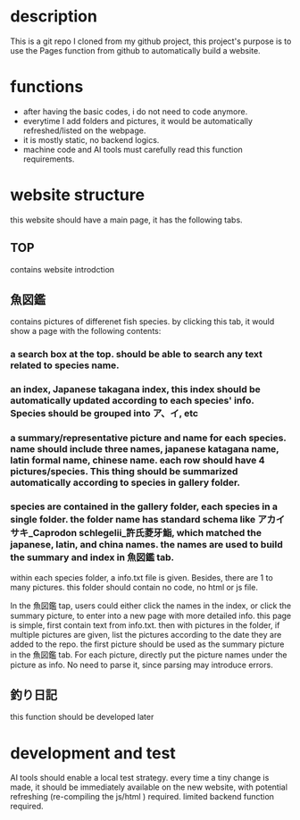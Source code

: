# description
This is a git repo I cloned from my github project, this project's purpose is to use the Pages function from github to automatically build a website.

# functions
- after having the basic codes, i do not need to code anymore.
- everytime I add folders and pictures, it would be automatically refreshed/listed on the webpage.
- it is mostly static, no backend logics.
- machine code and AI tools must carefully read this function requirements.

# website structure
this website should have a main page, it has the following tabs.
## TOP
contains website introdction
## 魚図鑑
contains pictures of differenet fish species. by clicking this tab, it would show a page with the following contents:
### a search box at the top. should be able to search any text related to species name.
### an index, Japanese takagana index, this index should be automatically updated according to each species' info. Species should be grouped into ア、イ, etc
### a summary/representative picture and name for each species. name should include three names, japanese katagana name, latin formal name, chinese name. each row should have 4 pictures/species. This thing should be summarized automatically according to species in gallery folder.


### species are contained in the gallery folder, each species in a single folder. the folder name has standard schema like アカイサキ_Caprodon schlegelii_許氏菱牙鮨, which matched the japanese, latin, and china names. the names are used to build the summary and index in 魚図鑑 tab.
within each species folder, a info.txt file is given. Besides, there are 1 to many pictures. 
this folder should contain no code, no html or js file.

In the 魚図鑑 tap, users could either click the names in the index, or click the summary picture, to enter into a new page with more detailed info. this page is simple, first contain text from info.txt. then with pictures in the folder, if multiple pictures are given, list the pictures according to the date they are added to the repo. the first picture should be used as the summary picture in the 魚図鑑 tab. For each picture, directly put the picture names under the picture as info. No need to parse it, since parsing may introduce errors.


## 釣り日記
this function should be developed later

# development and test
AI tools should enable a local test strategy. every time a tiny change is made, it should be immediately available on the new website, with potential refreshing (re-compiling the js/html ) required. limited backend function required.
